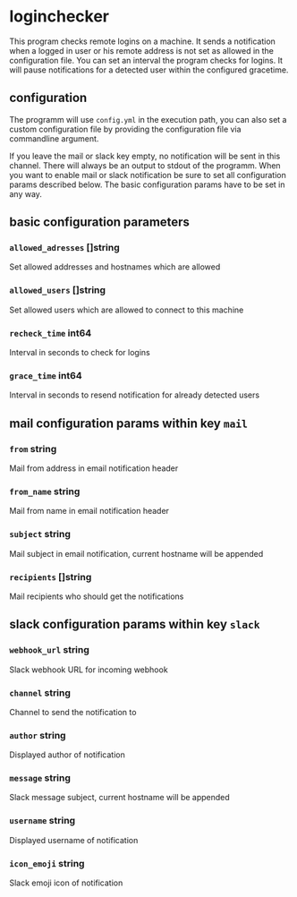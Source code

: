 # loginchecker
This program checks remote logins on a machine. It sends a notification when a logged in user 
or his remote address is not set as allowed in the configuration file. You can set an interval 
the program checks for logins. It will pause notifications for a detected user within the 
configured gracetime.

## configuration
The programm will use `config.yml` in the execution path, you can also set a custom configuration
file by providing the configuration file via commandline argument. 

If you leave the mail or slack key empty, no notification will be sent in this channel. There will always
be an output to stdout of the programm. When you want to enable mail or slack notification be sure to
set all configuration params described below. The basic configuration params have to be set in any way.

## basic configuration parameters

### `allowed_adresses` []string
Set allowed addresses and hostnames which are allowed

### `allowed_users` []string
Set allowed users which are allowed to connect to this machine

### `recheck_time` int64
Interval in seconds to check for logins

### `grace_time` int64
Interval in seconds to resend notification for already detected users

## mail configuration params within key `mail`

### `from` string
Mail from address in email notification header

### `from_name` string
Mail from name in email notification header

### `subject` string
Mail subject in email notification, current hostname will be appended

### `recipients` []string
Mail recipients who should get the notifications

## slack configuration params within key `slack`

### `webhook_url` string
Slack webhook URL for incoming webhook

### `channel` string
Channel to send the notification to

### `author` string
Displayed author of notification

### `message` string
Slack message subject,  current hostname will be appended

### `username` string
Displayed username of notification

### `icon_emoji` string
Slack emoji icon of notification

